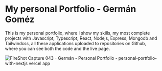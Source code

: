 # My personal Portfolio - Germán Goméz
This is my personal portfolio, where I show my skills, my most complete projects with Javascript, Typescript, React, Nodejs, Express, Mongodb and Tailwindcss, all these applications uploaded to repositories on Github, where you can see both the code and the live page.

![FireShot Capture 043 - Germán - Personal Portfolio - personal-portfolio-with-nextjs vercel app](https://github.com/adore1968/personal-portfolio-with-nextjs/assets/101434158/b159a58a-3ca7-416d-a73d-63127a931582)
